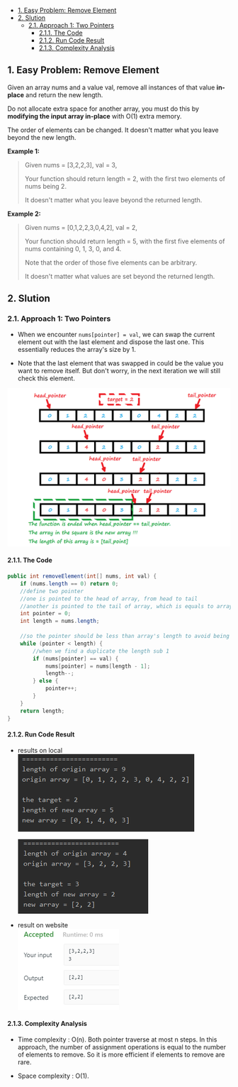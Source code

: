 <!-- TOC -->

- [1. Easy Problem: Remove Element](#1-easy-problem-remove-element)
- [2. Slution](#2-slution)
  - [2.1. Approach 1: Two Pointers](#21-approach-1-two-pointers)
    - [2.1.1. The Code](#211-the-code)
    - [2.1.2. Run Code Result](#212-run-code-result)
    - [2.1.3. Complexity Analysis](#213-complexity-analysis)

<!-- /TOC -->

## 1. Easy Problem: Remove Element
Given an array nums and a value val, remove all instances of that value **in-place** and return the new length.

Do not allocate extra space for another array, you must do this by **modifying the input array in-place** with O(1) extra memory.

The order of elements can be changed. It doesn't matter what you leave beyond the new length.

**Example 1:**

>Given nums = [3,2,2,3], val = 3,
>
>Your function should return length = 2, with the first two elements of nums being 2.
>
>It doesn't matter what you leave beyond the returned length.

**Example 2:**

>Given nums = [0,1,2,2,3,0,4,2], val = 2,
>
>Your function should return length = 5, with the first five elements of nums containing 0, 1, 3, 0, and 4.
>
>Note that the order of those five elements can be arbitrary.
>
>It doesn't matter what values are set beyond the returned length.

## 2. Slution

### 2.1. Approach 1: Two Pointers
- When we encounter `nums[pointer] = val`, we can swap the current element out with the last element and dispose the last one. This essentially reduces the array's size by 1.

- Note that the last element that was swapped in could be the value you want to remove itself. But don't worry, in the next iteration we will still check this element.
 
![pic](../99.images/2020-09-01-21-52-01.png)

#### 2.1.1. The Code
```java
public int removeElement(int[] nums, int val) {
    if (nums.length == 0) return 0;
    //define two pointer
    //one is pointed to the head of array, from head to tail
    //another is pointed to the tail of array, which is equals to array's length
    int pointer = 0;
    int length = nums.length;

    //so the pointer should be less than array's length to avoid being out of bound
    while (pointer < length) {
        //when we find a duplicate the length sub 1
        if (nums[pointer] == val) {
            nums[pointer] = nums[length - 1];
            length--;
        } else {
            pointer++;
        }
    }
    return length;
}
```

#### 2.1.2. Run Code Result
- results on local  
  ![pic](../99.images/2020-08-25-19-55-10.png)
  
  ![pic](../99.images/2020-08-25-20-26-04.png)
- result on website  
  ![pic](../99.images/2020-08-25-19-55-46.png)

#### 2.1.3. Complexity Analysis

- Time complexity : O(n). Both pointer traverse at most n steps. In this approach, the number of assignment operations is equal to the number of elements to remove. So it is more efficient if elements to remove are rare.

- Space complexity : O(1).
